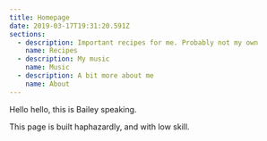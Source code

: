 ```yaml
---
title: Homepage
date: 2019-03-17T19:31:20.591Z
sections:
  - description: Important recipes for me. Probably not my own
    name: Recipes
  - description: My music
    name: Music
  - description: A bit more about me
    name: About
---
```

Hello hello, this is Bailey speaking.

This page is built haphazardly, and with low skill.
